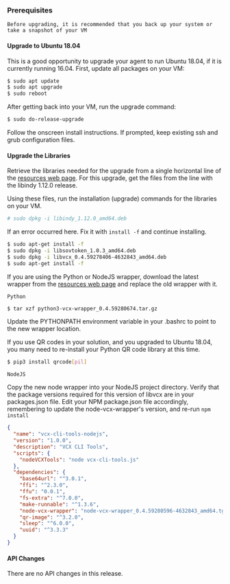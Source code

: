 ### Prerequisites

`Before upgrading, it is recommended that you back up your system or take
a snapshot of your VM`

#### Upgrade to Ubuntu 18.04
This is a good opportunity to upgrade your agent to run Ubuntu 18.04, if it is
 currently running 16.04. First, update all packages on your VM:

```bash
$ sudo apt update
$ sudo apt upgrade
$ sudo reboot
```
After getting back into your VM, run the upgrade command:

```bash
$ sudo do-release-upgrade
```
Follow the onscreen install instructions. If prompted, keep existing ssh and
grub configuration files.

#### Upgrade the Libraries

Retrieve the libraries needed for the upgrade from a single horizontal line of
the [resources web page](/portal/software-downloads/). For this upgrade, get
the files from the line with the libindy 1.12.0 release.

Using these files, run the installation (upgrade) commands for the libraries on
your VM.

```bash
# sudo dpkg -i libindy_1.12.0_amd64.deb
```
If an error occurred here. Fix it with `install -f` and continue installing.

```bash
$ sudo apt-get install -f
$ sudo dpkg -i libsovtoken_1.0.3_amd64.deb
$ sudo dpkg -i libvcx_0.4.59278406-4632843_amd64.deb
$ sudo apt-get install -f
```

If you are using the Python or NodeJS wrapper, download the latest wrapper from
the [resources web page](/portal/software-downloads/) and replace the old wrapper with it.

`Python`

```bash
$ tar xzf python3-vcx-wrapper_0.4.59280674.tar.gz
```

Update the PYTHONPATH environment variable in your .bashrc to point to the new wrapper location.

If you use QR codes in your solution, and you upgraded to Ubuntu 18.04, you many need to re-install your Python QR code library at this time.

```bash
$ pip3 install qrcode[pil]
```

`NodeJS`

Copy the new node wrapper into your NodeJS project directory. Verify that the package versions required for this version of libvcx are in your packages.json file. Edit your NPM package.json file accordingly, remembering to update the node-vcx-wrapper's version, and re-run `npm install`

```json
{
  "name": "vcx-cli-tools-nodejs",
  "version": "1.0.0",
  "description": "VCX CLI Tools",
  "scripts": {
    "nodeVCXTools": "node vcx-cli-tools.js"
  },
  "dependencies": {
    "base64url": "^3.0.1",
    "ffi": "^2.3.0",
    "ffu": "0.0.1",
    "fs-extra": "^7.0.0",
    "make-runnable": "^1.3.6",
    "node-vcx-wrapper": "node-vcx-wrapper_0.4.59280596-4632843_amd64.tgz",
    "qr-image": "^3.2.0",
    "sleep": "^6.0.0",
    "uuid": "^3.3.3"
  }
}
```

#### API Changes
There are no API changes in this release.
